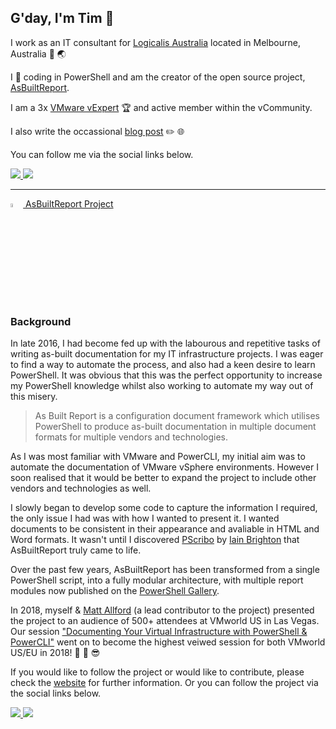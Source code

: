 <!--
**tpcarman/tpcarman** is a ✨ _special_ ✨ repository because its `README.md` (this file) appears on your GitHub profile.

Here are some ideas to get you started:

- 🔭 I’m currently working on ...
- 🌱 I’m currently learning ...
- 👯 I’m looking to collaborate on ...
- 🤔 I’m looking for help with ...
- 💬 Ask me about ...
- 📫 How to reach me: ...
- 😄 Pronouns: ...
- ⚡ Fun fact: ...
-->

## G'day, I'm Tim :wave: 

I work as an IT consultant for [Logicalis Australia](https://www.au.logicalis.com) located in Melbourne, Australia :round_pushpin: :earth_asia:

I :blue_heart: coding in PowerShell and am the creator of the open source project, [AsBuiltReport](https://www.AsBuiltReport.com).

I am a 3x [VMware vExpert](https://vexpert.vmware.com/directory/2804) :trophy: and active member within the vCommunity. 

I also write the occassional [blog post](https://www.timcarman.net) :pencil2: :globe_with_meridians:

You can follow me via the social links below.

<p align="left">
    <a href="https://twitter.com/tpcarman" alt="Twitter">
        <img src="https://img.shields.io/twitter/follow/tpcarman.svg?style=social"/>
    <a href="https://github.com/tpcarman" alt="GitHub">
        <img src="https://img.shields.io/github/followers/tpcarman?label=tpcarman&style=social"/></a>
</p>

---

<p align="left">
    <a href="https://github.com/AsBuiltReport" alt="AsBuiltReport"> 
            <img src='https://raw.githubusercontent.com/AsBuiltReport/AsBuiltReport/master/AsBuiltReport.png' width="4%" height="4%"/>
            AsBuiltReport Project</a>
</p> 

### Background
In late 2016, I had become fed up with the labourous and repetitive tasks of writing as-built documentation for my IT infrastructure projects. I was eager to find a way to automate the process, and also had a keen desire to learn PowerShell. It was obvious that this was the perfect opportunity to increase my PowerShell knowledge whilst also working to automate my way out of this misery.

> As Built Report is a configuration document framework which utilises PowerShell to produce as-built documentation in multiple document formats for multiple vendors and technologies.

As I was most familiar with VMware and PowerCLI, my initial aim was to automate the documentation of VMware vSphere environments. However I soon realised that it would be better to expand the project to include other vendors and technologies as well. 

I slowly began to develop some code to capture the information I required, the only issue I had was with how I wanted to present it. I wanted documents to be consistent in their appearance and avaliable in HTML and Word formats. It wasn't until I discovered [PScribo](https://github.com/iainbrighton/PScribo) by [Iain Brighton](https://twitter.com/iainbrighton) that AsBuiltReport truly came to life.

Over the past few years, AsBuiltReport has been transformed from a single PowerShell script, into a fully modular architecture, with multiple report modules now published on the [PowerShell Gallery](https://www.powershellgallery.com/packages?q=AsBuiltReport).

In 2018, myself & [Matt Allford](https://github.com/MattAllford) (a lead contributor to the project) presented the project to an audience of 500+ attendees at VMworld US in Las Vegas. Our session ["Documenting Your Virtual Infrastructure with PowerShell & PowerCLI"](https://youtu.be/aQqHSEIUHl8?t=28) went on to become the highest veiwed session for both VMworld US/EU in 2018! :tada: :muscle: :sunglasses:

If you would like to follow the project or would like to contribute, please check the [website](https://www.asbuiltreport.com) for further information. Or you can follow the project via the social links below.

<p align="left">
    <a href="https://twitter.com/AsBuiltReport" alt="Twitter">
        <img src="https://img.shields.io/twitter/follow/AsBuiltReport.svg?style=social"/>
    <a href="https://github.com/AsBuiltReport" alt="GitHub">
        <img src="https://img.shields.io/github/followers/AsBuiltReport?label=AsBuiltReport&style=social"/></a>
</p>
